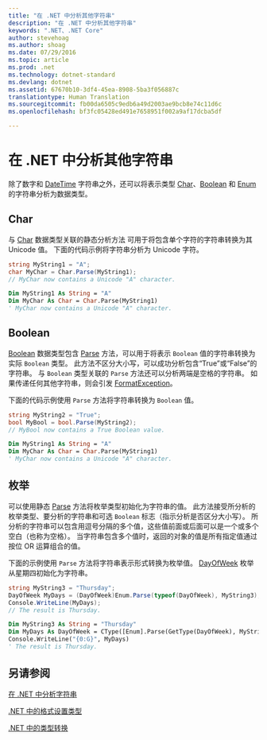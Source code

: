 ```yaml
---
title: "在 .NET 中分析其他字符串"
description: "在 .NET 中分析其他字符串"
keywords: ".NET、.NET Core"
author: stevehoag
ms.author: shoag
ms.date: 07/29/2016
ms.topic: article
ms.prod: .net
ms.technology: dotnet-standard
ms.devlang: dotnet
ms.assetid: 67670b10-3df4-45ea-8908-5ba3f056887c
translationtype: Human Translation
ms.sourcegitcommit: fb00da6505c9edb6a49d2003ae9bcb8e74c11d6c
ms.openlocfilehash: bf3fc05428ed491e7658951f002a9af17dcba5df

---
```


# <a name="parsing-other-strings-in-net"></a>在 .NET 中分析其他字符串

除了数字和 [DateTime](xref:System.DateTime) 字符串之外，还可以将表示类型 [Char](xref:System.Char)、[Boolean](xref:System.Boolean) 和 [Enum](xref:System.Enum) 的字符串分析为数据类型。

## <a name="char"></a>Char

与 [Char](xref:System.Char) 数据类型关联的静态分析方法 可用于将包含单个字符的字符串转换为其 Unicode 值。 下面的代码示例将字符串分析为 Unicode 字符。

```csharp
string MyString1 = "A";
char MyChar = Char.Parse(MyString1);
// MyChar now contains a Unicode "A" character.
```

```vb
Dim MyString1 As String = "A"
Dim MyChar As Char = Char.Parse(MyString1)
' MyChar now contains a Unicode "A" character.
```

## <a name="boolean"></a>Boolean

[Boolean](xref:System.Boolean) 数据类型包含 [Parse](xref:System.Boolean.Parse(System.String)) 方法，可以用于将表示 `Boolean` 值的字符串转换为实际 `Boolean` 类型。 此方法不区分大小写，可以成功分析包含“True”或“False”的字符串。 与 `Boolean` 类型关联的 `Parse` 方法还可以分析两端是空格的字符串。 如果传递任何其他字符串，则会引发 [FormatException](xref:System.FormatException)。

下面的代码示例使用 `Parse` 方法将字符串转换为 `Boolean` 值。

```csharp
string MyString2 = "True";
bool MyBool = bool.Parse(MyString2);
// MyBool now contains a True Boolean value.
```

```vb
Dim MyString1 As String = "A"
Dim MyChar As Char = Char.Parse(MyString1)
' MyChar now contains a Unicode "A" character.
```

## <a name="enumeration"></a>枚举

可以使用静态 [Parse](xref:System.Enum.Parse(System.Type,System.String)) 方法将枚举类型初始化为字符串的值。 此方法接受所分析的枚举类型、要分析的字符串和可选 `Boolean` 标志（指示分析是否区分大小写）。 所分析的字符串可以包含用逗号分隔的多个值，这些值前面或后面可以是一个或多个空白（也称为空格）。 当字符串包含多个值时，返回的对象的值是所有指定值通过按位 OR 运算组合的值。

下面的示例使用 `Parse` 方法将字符串表示形式转换为枚举值。 [DayOfWeek](xref:System.DayOfWeek) 枚举从星期四初始化为字符串。

```csharp
string MyString3 = "Thursday";
DayOfWeek MyDays = (DayOfWeek)Enum.Parse(typeof(DayOfWeek), MyString3);
Console.WriteLine(MyDays);
// The result is Thursday.
```

```vb
Dim MyString3 As String = "Thursday"
Dim MyDays As DayOfWeek = CType([Enum].Parse(GetType(DayOfWeek), MyString3), DayOfWeek)
Console.WriteLine("{0:G}", MyDays)
' The result is Thursday.
```

## <a name="see-also"></a>另请参阅

[在 .NET 中分析字符串](parsing-strings.md)

[.NET 中的格式设置类型](formatting-types.md)

[.NET 中的类型转换](type-conversion.md)




<!--HONumber=Nov16_HO3-->


